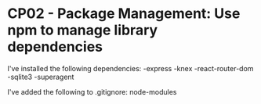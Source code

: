 # CP02 - Package Management: Use npm to manage library dependencies
I've installed the following dependencies:
-express
-knex
-react-router-dom
-sqlite3
-superagent

I've added the following to .gitignore:
node-modules